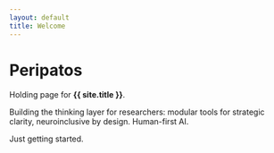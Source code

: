```yaml
---
layout: default
title: Welcome
---
```


# Peripatos

Holding page for **{{ site.title }}**.

Building the thinking layer for researchers: modular tools for strategic clarity, neuroinclusive by design. 
Human-first AI. 

Just getting started.
